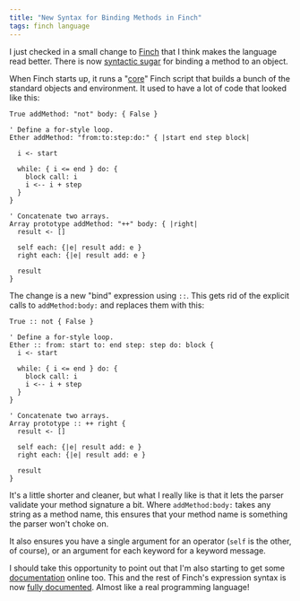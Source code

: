 ```yaml
---
title: "New Syntax for Binding Methods in Finch"
tags: finch language
---
```


I just checked in a small change to [Finch][] that I think makes the language read
better. There is now [syntactic sugar][] for binding a method to an object.

[finch]: http://finch.stuffwithstuff.com/
[syntactic sugar]: http://en.wikipedia.org/wiki/Syntactic_sugar

When Finch starts up, it runs a "[core][]" Finch script that builds a bunch of the standard objects and environment. It used to have a lot of code that looked like this:

[core]: https://github.com/munificent/finch/blob/master/lib/core.fin

```finch
True addMethod: "not" body: { False }

' Define a for-style loop.
Ether addMethod: "from:to:step:do:" { |start end step block|

  i <- start

  while: { i <= end } do: {
    block call: i
    i <-- i + step
  }
}

' Concatenate two arrays.
Array prototype addMethod: "++" body: { |right|
  result <- []

  self each: {|e| result add: e }
  right each: {|e| result add: e }

  result
}
```

The change is a new "bind" expression using `::`. This gets rid of the
explicit calls to `addMethod:body:` and replaces them with this:

```finch
True :: not { False }

' Define a for-style loop.
Ether :: from: start to: end step: step do: block {
  i <- start

  while: { i <= end } do: {
    block call: i
    i <-- i + step
  }
}

' Concatenate two arrays.
Array prototype :: ++ right {
  result <- []

  self each: {|e| result add: e }
  right each: {|e| result add: e }

  result
}
```

It's a little shorter and cleaner, but what I really like is that it lets the
parser validate your method signature a bit. Where `addMethod:body:` takes any
string as a method name, this ensures that your method name is something the
parser won't choke on.

It also ensures you have a single argument for an operator (`self` is the
other, of course), or an argument for each keyword for a keyword message.

I should take this opportunity to point out that I'm also starting to get some
[documentation](http://finch.stuffwithstuff.com/) online too. This and the rest of Finch's expression syntax is now [fully documented](http://finch.stuffwithstuff.com/expressions.html). Almost like a real programming language!
